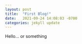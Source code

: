```yaml
---
layout: post
title:  "First Blog!"
date:   2021-09-24 14:08:03 -0700
categories: jekyll update
---
```

Hello... or something
